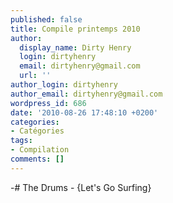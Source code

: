 ```yaml
---
published: false
title: Compile printemps 2010
author:
  display_name: Dirty Henry
  login: dirtyhenry
  email: dirtyhenry@gmail.com
  url: ''
author_login: dirtyhenry
author_email: dirtyhenry@gmail.com
wordpress_id: 686
date: '2010-08-26 17:48:10 +0200'
categories:
- Catégories
tags:
- Compilation
comments: []
---
```

-# The Drums - {Let's Go Surfing}
